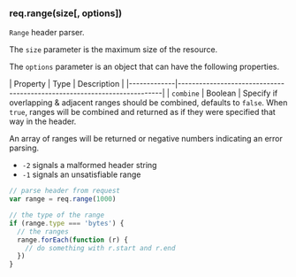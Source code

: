 <h3 id='req.range'>req.range(size[, options])<span class="avaibility"></span> <span class="deprecated"></span></h3>

`Range` header parser.

The `size` parameter is the maximum size of the resource.

The `options` parameter is an object that can have the following properties.

| Property    | Type |  Description                                                     |
|-------------|-------------------------------------------------------------------------|
| `combine`   | Boolean | Specify if overlapping & adjacent ranges should be combined, defaults to `false`. When `true`, ranges will be combined and returned as if they were specified that way in the header.

An array of ranges will be returned or negative numbers indicating an error parsing.

* `-2` signals a malformed header string
* `-1` signals an unsatisfiable range

```js
// parse header from request
var range = req.range(1000)

// the type of the range
if (range.type === 'bytes') {
  // the ranges
  range.forEach(function (r) {
    // do something with r.start and r.end
  })
}
```
